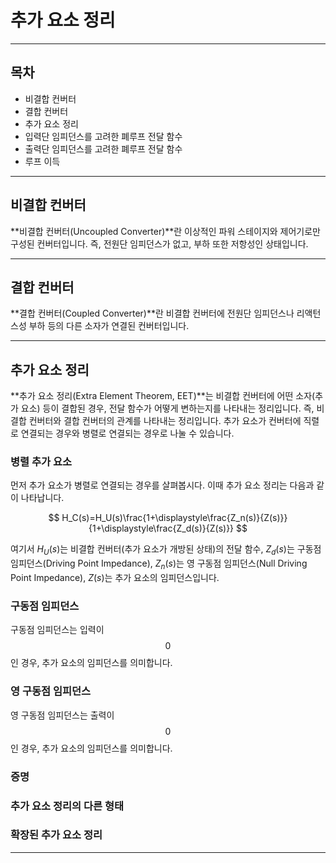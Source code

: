추가 요소 정리
= 

---

## 목차

- 비결합 컨버터
- 결합 컨버터
- 추가 요소 정리
- 입력단 임피던스를 고려한 폐루프 전달 함수
- 출력단 임피던스를 고려한 폐루프 전달 함수
- 루프 이득

---

## 비결합 컨버터

**비결합 컨버터(Uncoupled Converter)**란 이상적인 파워 스테이지와 제어기로만 구성된 컨버터입니다.
즉, 전원단 임피던스가 없고, 부하 또한 저항성인 상태입니다.

---

## 결합 컨버터

**결합 컨버터(Coupled Converter)**란 비결합 컨버터에 전원단 임피던스나 리액턴스성 부하 등의 다른 소자가 연결된 컨버터입니다.

---

## 추가 요소 정리

**추가 요소 정리(Extra Element Theorem, EET)**는 비결합 컨버터에 어떤 소자(추가 요소) 등이 결합된 경우, 전달 함수가 어떻게 변하는지를 나타내는 정리입니다.
즉, 비결합 컨버터와 결합 컨버터의 관계를 나타내는 정리입니다.
추가 요소가 컨버터에 직렬로 연결되는 경우와 병렬로 연결되는 경우로 나눌 수 있습니다.

### 병렬 추가 요소

먼저 추가 요소가 병렬로 연결되는 경우를 살펴봅시다.
이때 추가 요소 정리는 다음과 같이 나타납니다.

$$
H_C(s)=H_U(s)\frac{1+\displaystyle\frac{Z_n(s)}{Z(s)}}{1+\displaystyle\frac{Z_d(s)}{Z(s)}}
$$

여기서 $H_U(s)$는 비결합 컨버터(추가 요소가 개방된 상태)의 전달 함수, $Z_d(s)$는 구동점 임피던스(Driving Point Impedance), $Z_n(s)$는 영 구동점 임피던스(Null Driving Point Impedance), $Z(s)$는 추가 요소의 임피던스입니다.

### 구동점 임피던스

구동점 임피던스는 입력이 $$0$$인 경우, 추가 요소의 임피던스를 의미합니다.

### 영 구동점 임피던스

영 구동점 임피던스는 출력이 $$0$$인 경우, 추가 요소의 임피던스를 의미합니다.

### 증명



### 추가 요소 정리의 다른 형태

### 확장된 추가 요소 정리

---


